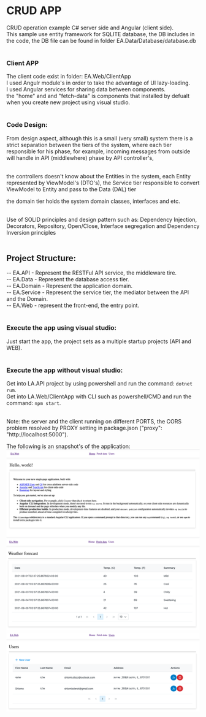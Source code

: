 

# CRUD APP
CRUD operation example C# server side and Angular (client side). <br />
This sample use entity framework for SQLITE database, the DB includes in the code, the DB file can be found in folder EA.Data/Database/database.db <br /><br />

### Client APP
The client code exist in folder: EA.Web/ClientApp<br />
I used Angulr module's in order to take the advantage of UI lazy-loading.<br />
I used Angular services for sharing data between components.<br />
the "home" and and "fetch-data" is components that installed by defualt when you create new project using visual studio.<br /><br />

### Code Design:
From design aspect, although this is a small (very small) system there is a strict separation between the tiers of the system, where each tier responsible for his phase, for example, incoming messages from outside will handle in API (middlewhere) phase by API controller's, <br /><br />

the controllers doesn't know about the Entities in the system, each Entity represented by ViewModel's (DTO's), the Service tier responsible to convert ViewModel to Entity and pass to the Data (DAL) tier<br />

the domain tier holds the system domain classes, interfaces and etc.<br /><br />

Use of SOLID principles and design pattern such as: Dependency Injection, Decorators, Repository, Open/Close, 
Interface segregation and Dependency Inversion principles<br /><br />


## Project Structure:
-- EA.API - Represent the RESTFul API service, the middleware tire.<br />
-- EA.Data - Represent the database access tier.<br />
-- EA.Domain - Represent the application domain.<br />
-- EA.Service - Represent the service tier, the mediator between the API and the Domain.<br />
-- EA.Web - represent the front-end, the entry point.<br /><br />

### Execute the app using visual studio:
Just start the app, the project sets as a multiple startup projects (API and WEB).<br /><br />

### Execute the app without visual studio:
Get into LA.API project by using powershell and run the command: ```dotnet rum```.<br />
Get into LA.Web/ClientApp with CLI such as powershell/CMD and run the command: ```npm start```.<br /><br />


Note: the server and the client running on different PORTS, the CORS problem resolved by PROXY setting in package.json ("proxy": "http://localhost:5000").


The following is an snapshot's of the application:
![Edit Mode](./3.png "")
![Edit Mode](./2.png "")
![Edit Mode](./1.png "")



